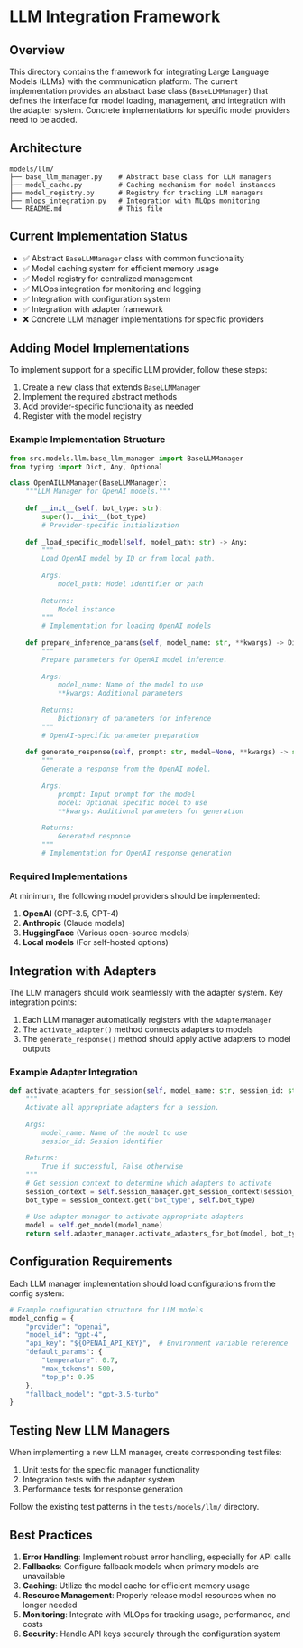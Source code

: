 # LLM Integration Framework

## Overview

This directory contains the framework for integrating Large Language Models (LLMs) with the communication platform. The current implementation provides an abstract base class (`BaseLLMManager`) that defines the interface for model loading, management, and integration with the adapter system. Concrete implementations for specific model providers need to be added.

## Architecture

```
models/llm/
├── base_llm_manager.py    # Abstract base class for LLM managers
├── model_cache.py         # Caching mechanism for model instances
├── model_registry.py      # Registry for tracking LLM managers
├── mlops_integration.py   # Integration with MLOps monitoring
└── README.md              # This file
```

## Current Implementation Status

- ✅ Abstract `BaseLLMManager` class with common functionality
- ✅ Model caching system for efficient memory usage
- ✅ Model registry for centralized management
- ✅ MLOps integration for monitoring and logging
- ✅ Integration with configuration system
- ✅ Integration with adapter framework
- ❌ Concrete LLM manager implementations for specific providers

## Adding Model Implementations

To implement support for a specific LLM provider, follow these steps:

1. Create a new class that extends `BaseLLMManager`
2. Implement the required abstract methods
3. Add provider-specific functionality as needed
4. Register with the model registry

### Example Implementation Structure

```python
from src.models.llm.base_llm_manager import BaseLLMManager
from typing import Dict, Any, Optional

class OpenAILLMManager(BaseLLMManager):
    """LLM Manager for OpenAI models."""
    
    def __init__(self, bot_type: str):
        super().__init__(bot_type)
        # Provider-specific initialization
    
    def _load_specific_model(self, model_path: str) -> Any:
        """
        Load OpenAI model by ID or from local path.
        
        Args:
            model_path: Model identifier or path
            
        Returns:
            Model instance
        """
        # Implementation for loading OpenAI models
    
    def prepare_inference_params(self, model_name: str, **kwargs) -> Dict[str, Any]:
        """
        Prepare parameters for OpenAI model inference.
        
        Args:
            model_name: Name of the model to use
            **kwargs: Additional parameters
            
        Returns:
            Dictionary of parameters for inference
        """
        # OpenAI-specific parameter preparation
    
    def generate_response(self, prompt: str, model=None, **kwargs) -> str:
        """
        Generate a response from the OpenAI model.
        
        Args:
            prompt: Input prompt for the model
            model: Optional specific model to use
            **kwargs: Additional parameters for generation
            
        Returns:
            Generated response
        """
        # Implementation for OpenAI response generation
```

### Required Implementations

At minimum, the following model providers should be implemented:

1. **OpenAI** (GPT-3.5, GPT-4)
2. **Anthropic** (Claude models)
3. **HuggingFace** (Various open-source models)
4. **Local models** (For self-hosted options)

## Integration with Adapters

The LLM managers should work seamlessly with the adapter system. Key integration points:

1. Each LLM manager automatically registers with the `AdapterManager`
2. The `activate_adapter()` method connects adapters to models
3. The `generate_response()` method should apply active adapters to model outputs

### Example Adapter Integration

```python
def activate_adapters_for_session(self, model_name: str, session_id: str) -> bool:
    """
    Activate all appropriate adapters for a session.
    
    Args:
        model_name: Name of the model to use
        session_id: Session identifier
        
    Returns:
        True if successful, False otherwise
    """
    # Get session context to determine which adapters to activate
    session_context = self.session_manager.get_session_context(session_id)
    bot_type = session_context.get("bot_type", self.bot_type)
    
    # Use adapter manager to activate appropriate adapters
    model = self.get_model(model_name)
    return self.adapter_manager.activate_adapters_for_bot(model, bot_type)
```

## Configuration Requirements

Each LLM manager implementation should load configurations from the config system:

```python
# Example configuration structure for LLM models
model_config = {
    "provider": "openai",
    "model_id": "gpt-4",
    "api_key": "${OPENAI_API_KEY}",  # Environment variable reference
    "default_params": {
        "temperature": 0.7,
        "max_tokens": 500,
        "top_p": 0.95
    },
    "fallback_model": "gpt-3.5-turbo"
}
```

## Testing New LLM Managers

When implementing a new LLM manager, create corresponding test files:

1. Unit tests for the specific manager functionality
2. Integration tests with the adapter system
3. Performance tests for response generation

Follow the existing test patterns in the `tests/models/llm/` directory.

## Best Practices

1. **Error Handling**: Implement robust error handling, especially for API calls
2. **Fallbacks**: Configure fallback models when primary models are unavailable
3. **Caching**: Utilize the model cache for efficient memory usage
4. **Resource Management**: Properly release model resources when no longer needed
5. **Monitoring**: Integrate with MLOps for tracking usage, performance, and costs
6. **Security**: Handle API keys securely through the configuration system 